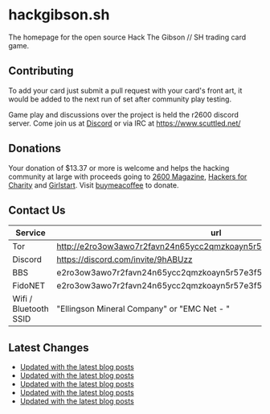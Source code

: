 # hackgibson.sh
The homepage for the open source Hack The Gibson // SH trading card game.


## Contributing

To add your card just submit a pull request with your card's front art, it would be added to the next run of set after community play testing.

Game play and discussions over the project is held the r2600 discord server. Come join us at [Discord](https://discord.com/invite/9hABUzz) or via IRC at https://www.scuttled.net/


## Donations

Your donation of $13.37 or more is welcome and helps the hacking community at large with proceeds going to [2600 Magazine](https://2600.com/), [Hackers for Charity](https://hackersforcharity.org) and [Girlstart](https://girlstart.org).  Visit [buymeacoffee](https://www.buymeacoffee.com/hackgibson.sh) to donate.


## Contact Us

Service | url
-|-
Tor | http://e2ro3ow3awo7r2favn24n65ycc2qmzkoayn5r57e3f56nvjwdcgg32ad.onion
Discord | https://discord.com/invite/9hABUzz
BBS | e2ro3ow3awo7r2favn24n65ycc2qmzkoayn5r57e3f56nvjwdcgg32ad.onion:23
FidoNET | e2ro3ow3awo7r2favn24n65ycc2qmzkoayn5r57e3f56nvjwdcgg32ad.onion:24554
Wifi / Bluetooth SSID | "Ellingson Mineral Company" or "EMC Net - <fidonet address>"

## Latest Changes
<!-- BLOG-POST-LIST:START -->
- [Updated with the latest blog posts](https://github.com/DFW2600/hackgibson.sh/commit/ae0e1ed770fd8e83dd56a46a1e3b32396d991e00)
- [Updated with the latest blog posts](https://github.com/DFW2600/hackgibson.sh/commit/c46ceb598a7fc56156a14daa991239c1481f367d)
- [Updated with the latest blog posts](https://github.com/DFW2600/hackgibson.sh/commit/a547b96e41abf33fcebda5ff8f5edf5dbcd9f56a)
- [Updated with the latest blog posts](https://github.com/DFW2600/hackgibson.sh/commit/7833525f363b14f2f146ed3cace5be5465c24039)
- [Updated with the latest blog posts](https://github.com/DFW2600/hackgibson.sh/commit/fb68a6a7b9e562000cfe4d6beda12179d8e2b46e)
<!-- BLOG-POST-LIST:END -->

